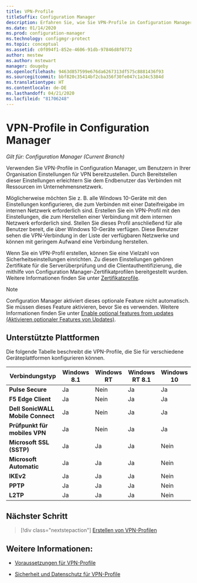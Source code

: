 ```yaml
---
title: VPN-Profile
titleSuffix: Configuration Manager
description: Erfahren Sie, wie Sie VPN-Profile in Configuration Manager verwenden, um Benutzern in Ihrer Organisation Einstellungen für VPN bereitzustellen.
ms.date: 01/14/2020
ms.prod: configuration-manager
ms.technology: configmgr-protect
ms.topic: conceptual
ms.assetid: c0f094f1-852e-4606-91db-97846d8f0772
author: mestew
ms.author: mstewart
manager: dougeby
ms.openlocfilehash: 9463d857599e676da6267313df575c8881436f93
ms.sourcegitcommit: bbf820c35414bf2cba356f30fe047c1a34c5384d
ms.translationtype: HT
ms.contentlocale: de-DE
ms.lasthandoff: 04/21/2020
ms.locfileid: "81706248"
---
```

# <a name="vpn-profiles-in-configuration-manager"></a>VPN-Profile in Configuration Manager

*Gilt für: Configuration Manager (Current Branch)*

<!--1283610-->
Verwenden Sie VPN-Profile in Configuration Manager, um Benutzern in Ihrer Organisation Einstellungen für VPN bereitzustellen. Durch Bereitstellen dieser Einstellungen erleichtern Sie dem Endbenutzer das Verbinden mit Ressourcen im Unternehmensnetzwerk.  

Möglicherweise möchten Sie z. B. alle Windows 10-Geräte mit den Einstellungen konfigurieren, die zum Verbinden mit einer Dateifreigabe im internen Netzwerk erforderlich sind. Erstellen Sie ein VPN-Profil mit den Einstellungen, die zum Herstellen einer Verbindung mit dem internen Netzwerk erforderlich sind. Stellen Sie dieses Profil anschließend für alle Benutzer bereit, die über Windows 10-Geräte verfügen. Diese Benutzer sehen die VPN-Verbindung in der Liste der verfügbaren Netzwerke und können mit geringem Aufwand eine Verbindung herstellen.

Wenn Sie ein VPN-Profil erstellen, können Sie eine Vielzahl von Sicherheitseinstellungen einrichten. Zu diesen Einstellungen gehören Zertifikate für die Serverüberprüfung und die Clientauthentifizierung, die mithilfe von Configuration Manager-Zertifikatprofilen bereitgestellt wurden. Weitere Informationen finden Sie unter [Zertifikatprofile](introduction-to-certificate-profiles.md).

> [!Note]
> Configuration Manager aktiviert dieses optionale Feature nicht automatisch. Sie müssen dieses Feature aktivieren, bevor Sie es verwenden. Weitere Informationen finden Sie unter [Enable optional features from updates (Aktivieren optionaler Features von Updates)](../../core/servers/manage/install-in-console-updates.md#bkmk_options).<!--505213-->  

## <a name="supported-platforms"></a>Unterstützte Plattformen

Die folgende Tabelle beschreibt die VPN-Profile, die Sie für verschiedene Geräteplattformen konfigurieren können.

|Verbindungstyp|Windows 8.1|Windows RT|Windows RT 8.1|Windows 10|
|---------------|-----------|----------|--------------|----------|
|**Pulse Secure**|Ja|Nein|Ja|Ja|
|**F5 Edge Client**|Ja|Nein|Ja|Ja|
|**Dell SonicWALL Mobile Connect**|Ja|Nein|Ja|Ja|
|**Prüfpunkt für mobiles VPN**|Ja|Nein|Ja|Ja|
|**Microsoft SSL (SSTP)**|Ja|Ja|Ja|Nein|
|**Microsoft Automatic**|Ja|Ja|Ja|Nein|
|**IKEv2**|Ja|Ja|Ja|Nein|
|**PPTP**|Ja|Ja|Ja|Nein|
|**L2TP**|Ja|Ja|Ja|Nein|

## <a name="next-step"></a>Nächster Schritt

> [!div class="nextstepaction"]
> [Erstellen von VPN-Profilen](create-vpn-profiles.md)

## <a name="see-also"></a>Weitere Informationen:

- [Voraussetzungen für VPN-Profile](../plan-design/prerequisites-for-wifi-vpn-profiles.md)

- [Sicherheit und Datenschutz für VPN-Profile](../plan-design/security-and-privacy-for-wifi-vpn-profiles.md)
